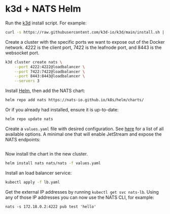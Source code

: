 # k3d + NATS Helm

Run the [k3d](https://k3d.io) install script. For example:

```sh
curl -s https://raw.githubusercontent.com/k3d-io/k3d/main/install.sh | bash
```

Create a cluster with the specific ports we want to expose out of the Docker network. 4222 is the client port, 7422 is the leafnode port, and 8443 is the websocket port.

```sh
k3d cluster create nats \
    --port 4222:4222@loadbalancer \
    --port 7422:7422@loadbalancer \
    --port 8443:8443@loadbalancer \
    --servers 3
```

Install [Helm](https://helm.sh/docs/intro/install/), then add the NATS chart:

```sh
helm repo add nats https://nats-io.github.io/k8s/helm/charts/
```

Or if you already had installed, ensure it is up-to-date:

```sh
helm repo update nats
```

Create a `values.yaml` file with desired configuration. See [here](https://github.com/nats-io/k8s/blob/main/helm/charts/nats/values.yaml) for a list of all available options. A minimal one that will enable JetStream and expose the NATS endpoints:

```yaml
```

Now install the chart in the new cluster.

```sh
helm install nats nats/nats -f values.yaml
```

Install an load balancer service:

```sh
kubectl apply -f lb.yaml
```

Get the external IP addresses by running `kubectl get svc nats-lb`. Using any of those IP addresses you can now use the NATS CLI, for example:

```
nats -s 172.18.0.2:4222 pub test 'hello'
```

